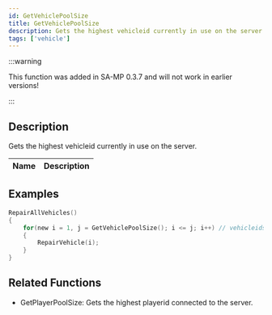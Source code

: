 ```yaml
---
id: GetVehiclePoolSize
title: GetVehiclePoolSize
description: Gets the highest vehicleid currently in use on the server.
tags: ['vehicle']
---
```


:::warning

This function was added in SA-MP 0.3.7 and will not work in earlier versions!

:::

## Description

Gets the highest vehicleid currently in use on the server.


| Name | Description |
|------|-------------|


## Examples


```c
RepairAllVehicles()
{
    for(new i = 1, j = GetVehiclePoolSize(); i <= j; i++) // vehicleids start at 1
    {
        RepairVehicle(i);
    }
}
```


## Related Functions


-  GetPlayerPoolSize: Gets the highest playerid connected to the server.